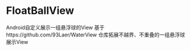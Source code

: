 # FloatBallView
Android自定义展示一组悬浮球的View
基于https://github.com/93Laer/WaterView 仓库拓展不越界、不重叠的一组悬浮球展示View
